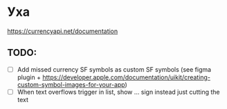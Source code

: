 # Уха

https://currencyapi.net/documentation


## TODO:
- [ ] Add missed currency SF symbols as custom SF symbols (see figma plugin + https://developer.apple.com/documentation/uikit/creating-custom-symbol-images-for-your-app)
- [ ] When text overflows trigger in list, show ... sign instead just cutting the text
